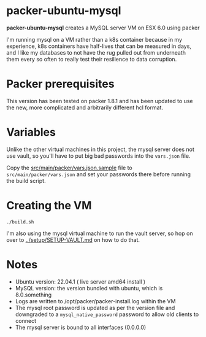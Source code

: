 
# packer-ubuntu-mysql

**packer-ubuntu-mysql**  creates a MySQL server VM on ESX 6.0 using packer  

I'm running mysql on a VM rather than a k8s container because in my experience, k8s containers have half-lives that can be measured in days,
and I like my databases to not have the rug pulled out from underneath them every so often to really test their resilience to 
data corruption.

# Packer prerequisites

This version has been tested on packer 1.8.1 and has been updated to use the new, more complicated and arbitrarily different hcl format.

# Variables

Unlike the other virtual machines in this project, the mysql server does not use vault, so you'll have to put big bad passwords into the `vars.json` 
file.

Copy the [src/main/packer/vars.json.sample](src/main/packer/vars.json.sample) file to `src/main/packer/vars.json` and set your passwords there
before running the build script.

# Creating the VM 

```
./build.sh
```

I'm also using the mysql virtual machine to run the vault server, so hop on over to [../setup/SETUP-VAULT.md](SETUP-VAULT.md) on how to do that.


# Notes

* Ubuntu version: 22.04.1 ( live server amd64 install )
* MySQL version: the version bundled with ubuntu, which is 8.0.something
* Logs are written to /opt/packer/packer-install.log within the VM
* The mysql root password is updated as per the version file and downgraded to a `mysql_native_password` password to allow old clients to connect
* The mysql server is bound to all interfaces (0.0.0.0)

